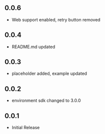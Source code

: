 ## 0.0.6

- Web support enabled, retry button removed

## 0.0.4

- README.md updated

## 0.0.3

- placeholder added, example updated

## 0.0.2

- environment sdk changed to 3.0.0

## 0.0.1

- Initial Release